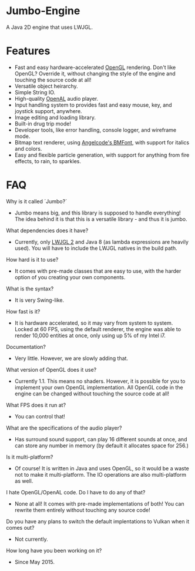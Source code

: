 # Jumbo-Engine

A Java 2D engine that uses LWJGL.

# Features
* Fast and easy hardware-accelerated [OpenGL](https://www.opengl.org/) rendering. Don't like OpenGL? Override it, without changing the style of the engine and touching the source code at all!
* Versatile object heirarchy.
* Simple String IO.
* High-quality [OpenAL](https://www.openal.org/) audio player.
* Input handling system to provides fast and easy mouse, key, and joystick support, anywhere.
* Image editing and loading library.
* Built-in drug trip mode!
* Developer tools, like error handling, console logger, and wireframe mode.
* Bitmap text renderer, using [Angelcode's BMFont](http://www.angelcode.com/products/bmfont/), with support for italics and colors.
* Easy and flexible particle generation, with support for anything from fire effects, to rain, to sparkles.

# FAQ
Why is it called ´Jumbo?´
* Jumbo means big, and this library is supposed to handle everything! The idea behind it is that this is a versatile library - and thus it is jumbo.

What dependencies does it have?
* Currently, only [LWJGL 2](http://legacy.lwjgl.org/) and Java 8 (as lambda expressions are heavily used). You will have to include the LWJGL natives in the build path.

How hard is it to use?
* It comes with pre-made classes that are easy to use, with the harder option of you creating your own components.

What is the syntax?
* It is very Swing-like.

How fast is it?
* It is hardware accelerated, so it may vary from system to system. Locked at 60 FPS, using the default renderer, the engine was able to render 10,000 entities at once, only using up 5% of my Intel i7.

Documentation?
* Very little. However, we are slowly adding that.

What version of OpenGL does it use?
* Currently 1.1. This means no shaders. However, it is possible for you to implement your own OpenGL implementation. All OpenGL code in the engine can be changed without touching the source code at all!

What FPS does it run at?
* You can control that!

What are the specifications of the audio player?
* Has surround sound support, can play 16 different sounds at once, and can store any number in memory (by default it allocates space for 256.)

Is it multi-platform?
* Of course! It is written in Java and uses OpenGL, so it would be a waste not to make it multi-platform. The IO operations are also multi-platform as well.

I hate OpenGL/OpenAL code. Do I have to do any of that?
* None at all! It comes with pre-made implementations of both! You can rewrite them entirely without touching any source code!

Do you have any plans to switch the default implentations to Vulkan when it comes out?
* Not currently.

How long have you been working on it?
* Since May 2015.
